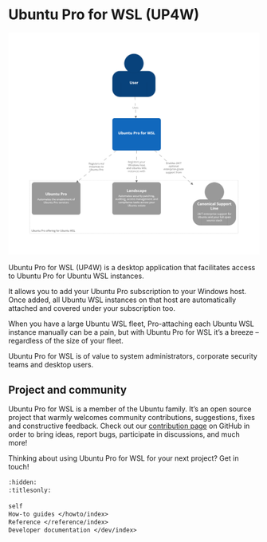# Ubuntu Pro for WSL (UP4W)

![System Landscape](./assets/up4w-systemlandscape.png)

Ubuntu Pro for WSL (UP4W) is a desktop application that facilitates access to Ubuntu Pro for Ubuntu WSL instances.

It allows you to add your Ubuntu Pro subscription to your Windows host. Once added, all Ubuntu WSL instances on that host are automatically attached and covered under your subscription too.

When you have a large Ubuntu WSL fleet, Pro-attaching each Ubuntu WSL instance manually can be a pain, but with Ubuntu Pro for WSL it’s a breeze – regardless of the size of your fleet.

Ubuntu Pro for WSL is of value to system administrators, corporate security teams and desktop users.

## Project and community

Ubuntu Pro for WSL is a member of the Ubuntu family. It’s an open source project that warmly welcomes community contributions, suggestions, fixes and constructive feedback. Check out our [contribution page](https://github.com/canonical/ubuntu-pro-for-wsl/blob/main/CONTRIBUTING.md) on GitHub in order to bring ideas, report bugs, participate in discussions, and much more!

Thinking about using Ubuntu Pro for WSL for your next project? Get in touch!

```{toctree}
:hidden:
:titlesonly:

self
How-to guides </howto/index>
Reference </reference/index>
Developer documentation </dev/index>
```
